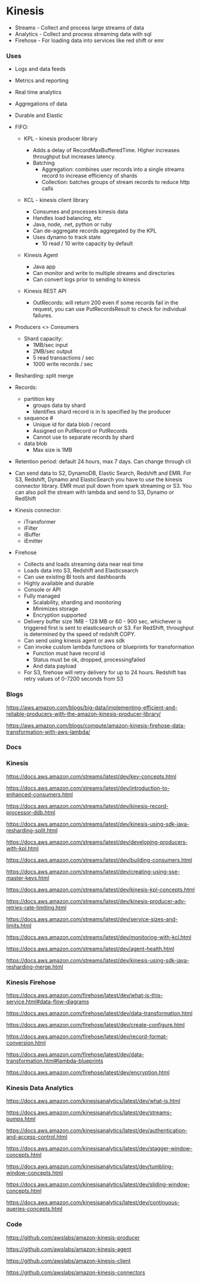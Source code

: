 # Kinesis
  * Streams - Collect and process large streams of data
  * Analytics - Collect and process streaming data with sql
  * Firehose - For loading data into services like red shift or emr
  
### Uses
  * Logs and data feeds
  * Metrics and reporting
  * Real time analytics
  * Aggregations of data
  * Durable and Elastic
  
  * FIFO:
    * KPL - kinesis producer library
        * Adds a delay of RecordMaxBufferedTime. HIgher increases throughput but increases latency.
        * Batching
            * Aggregation: combines user records into a single streams record to increase efficiency of shards
            * Collection: batches groups of stream records to reduce http calls
    
    
    * KCL - kinesis client library
        * Consumes and processes kinesis data
        * Handles load balancing, etc
        * Java, node, .net, python or ruby
        * Can de-aggregate records aggregated by the KPL
        * Uses dynamo to track state
            * 10 read / 10 write capacity by default
    * Kinesis Agent
        * Java app
        * Can monitor and write to multiple streams and directories
        * Can convert logs prior to sending to kinesis
    * Kinesis REST API
        * OutRecords: will return 200 even if some records fail in the request, you can use PutRecordsResult to check for individual failures.
  
  * Producers <> Consumers
    * Shard capacity:
        * 1MB/sec input
        * 2MB/sec output
        * 5 read transactions / sec
        * 1000 write records / sec
  
  * Resharding: 
    split
    merge 
  
  * Records:
    * partition key
        * groups data by shard
        * Identifies shard record is in
        Is specified by the producer
    * sequence #
        * Unique id for data blob / record
        * Assigned on PutRecord or PutRecords
        * Cannot use to separate records by shard
    * data blob
        * Max size is 1MB
  
  * Retention period: default 24 hours, max 7 days. Can change through cli
  * Can send data to S2, DynamoDB, Elastic Search, Redshift and EMR. For S3, Redshift, Dynamo and ElasticSearch you have to use the kinesis connector library. EMR must pull down from spark streaming or S3. You can also poll the stream with lambda and send to S3, Dynamo or RedShift
  
  
  * Kinesis connector:
    * iTransformer
    * iFilter
    * iBuffer
    * iEmitter
  
  * Firehose
    * Collects and loads streaming data near real time
    * Loads data into S3, Redshift and Elasticsearch
    * Can use existing BI tools and dashboards
    * Highly available and durable
    * Console or API
    * Fully managed
        * Scalability, sharding and monitoring
        * Minimizes storage
        * Encryption supported
    * Delivery buffer size 1MB - 128 MB or 60 - 900 sec, whichever is triggered first is sent to elasticsearch or S3. For RedShift, throughput is determined by the speed of redshift COPY.
    * Can send using kinesis agent or aws sdk
    * Can invoke custom lambda functions or blueprints for transformation
        * Function must have record id
        * Status must be ok, dropped, processingfailed 
        * And data payload
    * For S3, firehose will retry delivery for up to 24 hours. Redshift has retry values of 0-7200 seconds from S3
  


### Blogs 

https://aws.amazon.com/blogs/big-data/implementing-efficient-and-reliable-producers-with-the-amazon-kinesis-producer-library/

https://aws.amazon.com/blogs/compute/amazon-kinesis-firehose-data-transformation-with-aws-lambda/

### Docs

### Kinesis

https://docs.aws.amazon.com/streams/latest/dev/key-concepts.html

https://docs.aws.amazon.com/streams/latest/dev/introduction-to-enhanced-consumers.html

https://docs.aws.amazon.com/streams/latest/dev/kinesis-record-processor-ddb.html

https://docs.aws.amazon.com/streams/latest/dev/kinesis-using-sdk-java-resharding-split.html 

https://docs.aws.amazon.com/streams/latest/dev/developing-producers-with-kpl.html 

https://docs.aws.amazon.com/streams/latest/dev/building-consumers.html 

https://docs.aws.amazon.com/streams/latest/dev/creating-using-sse-master-keys.html 

https://docs.aws.amazon.com/streams/latest/dev/kinesis-kpl-concepts.html 

https://docs.aws.amazon.com/streams/latest/dev/kinesis-producer-adv-retries-rate-limiting.html 

https://docs.aws.amazon.com/streams/latest/dev/service-sizes-and-limits.html 

https://docs.aws.amazon.com/streams/latest/dev/monitoring-with-kcl.html 

https://docs.aws.amazon.com/streams/latest/dev/agent-health.html 

https://docs.aws.amazon.com/streams/latest/dev/kinesis-using-sdk-java-resharding-merge.html

### Kinesis Firehose

https://docs.aws.amazon.com/firehose/latest/dev/what-is-this-service.html#data-flow-diagrams 

https://docs.aws.amazon.com/firehose/latest/dev/data-transformation.html 

https://docs.aws.amazon.com/firehose/latest/dev/create-configure.html 

https://docs.aws.amazon.com/firehose/latest/dev/record-format-conversion.html 

https://docs.aws.amazon.com/firehose/latest/dev/data-transformation.html#lambda-blueprints 

https://docs.aws.amazon.com/firehose/latest/dev/encryption.html

### Kinesis Data Analytics 

https://docs.aws.amazon.com/kinesisanalytics/latest/dev/what-is.html 

https://docs.aws.amazon.com/kinesisanalytics/latest/dev/streams-pumps.html 

https://docs.aws.amazon.com/kinesisanalytics/latest/dev/authentication-and-access-control.html 

https://docs.aws.amazon.com/kinesisanalytics/latest/dev/stagger-window-concepts.html 

https://docs.aws.amazon.com/kinesisanalytics/latest/dev/tumbling-window-concepts.html 

https://docs.aws.amazon.com/kinesisanalytics/latest/dev/sliding-window-concepts.html 

https://docs.aws.amazon.com/kinesisanalytics/latest/dev/continuous-queries-concepts.html

### Code

https://github.com/awslabs/amazon-kinesis-producer

https://github.com/awslabs/amazon-kinesis-agent

https://github.com/awslabs/amazon-kinesis-client

https://github.com/awslabs/amazon-kinesis-connectors



